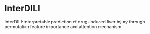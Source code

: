 # InterDILI

InterDILI: interpretable prediction of drug-induced liver injury through permutation feature importance and attention mechanism
